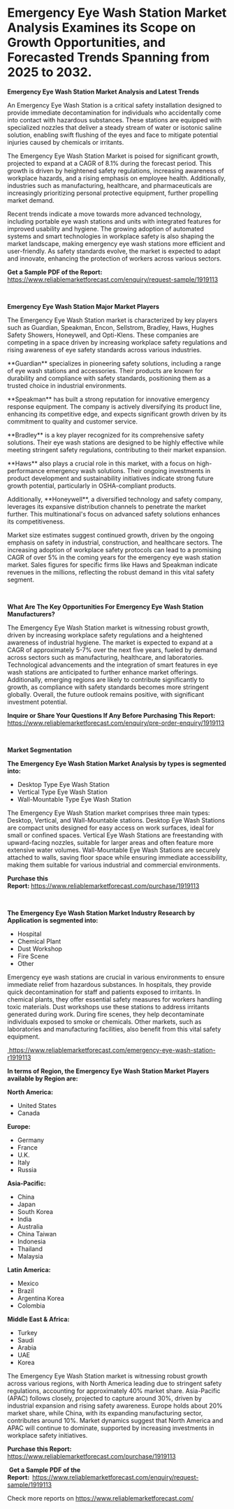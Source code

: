 <p><h1>Emergency Eye Wash Station Market Analysis Examines its Scope on Growth Opportunities, and Forecasted Trends Spanning from 2025 to 2032.</h1></p><p><strong>Emergency Eye Wash Station Market Analysis and Latest Trends</strong></p>
<p><p>An Emergency Eye Wash Station is a critical safety installation designed to provide immediate decontamination for individuals who accidentally come into contact with hazardous substances. These stations are equipped with specialized nozzles that deliver a steady stream of water or isotonic saline solution, enabling swift flushing of the eyes and face to mitigate potential injuries caused by chemicals or irritants.</p><p>The Emergency Eye Wash Station Market is poised for significant growth, projected to expand at a CAGR of 8.1% during the forecast period. This growth is driven by heightened safety regulations, increasing awareness of workplace hazards, and a rising emphasis on employee health. Additionally, industries such as manufacturing, healthcare, and pharmaceuticals are increasingly prioritizing personal protective equipment, further propelling market demand. </p><p>Recent trends indicate a move towards more advanced technology, including portable eye wash stations and units with integrated features for improved usability and hygiene. The growing adoption of automated systems and smart technologies in workplace safety is also shaping the market landscape, making emergency eye wash stations more efficient and user-friendly. As safety standards evolve, the market is expected to adapt and innovate, enhancing the protection of workers across various sectors.</p></p>
<p><strong>Get a Sample PDF of the Report:&nbsp;</strong> <a href="https://www.reliablemarketforecast.com/enquiry/request-sample/1919113?utm_campaign=1743&utm_medium=2&utm_source=Github&utm_content=ia&utm_term=14012025&utm_id=emergency-eye-wash-station">https://www.reliablemarketforecast.com/enquiry/request-sample/1919113</a></p>
<p>&nbsp;</p>
<p><strong>Emergency Eye Wash Station Major Market Players</strong></p>
<p><p>The Emergency Eye Wash Station market is characterized by key players such as Guardian, Speakman, Encon, Sellstrom, Bradley, Haws, Hughes Safety Showers, Honeywell, and Opti-Klens. These companies are competing in a space driven by increasing workplace safety regulations and rising awareness of eye safety standards across various industries.</p><p>**Guardian** specializes in pioneering safety solutions, including a range of eye wash stations and accessories. Their products are known for durability and compliance with safety standards, positioning them as a trusted choice in industrial environments.</p><p>**Speakman** has built a strong reputation for innovative emergency response equipment. The company is actively diversifying its product line, enhancing its competitive edge, and expects significant growth driven by its commitment to quality and customer service.</p><p>**Bradley** is a key player recognized for its comprehensive safety solutions. Their eye wash stations are designed to be highly effective while meeting stringent safety regulations, contributing to their market expansion.</p><p>**Haws** also plays a crucial role in this market, with a focus on high-performance emergency wash solutions. Their ongoing investments in product development and sustainability initiatives indicate strong future growth potential, particularly in OSHA-compliant products.</p><p>Additionally, **Honeywell**, a diversified technology and safety company, leverages its expansive distribution channels to penetrate the market further. This multinational's focus on advanced safety solutions enhances its competitiveness.</p><p>Market size estimates suggest continued growth, driven by the ongoing emphasis on safety in industrial, construction, and healthcare sectors. The increasing adoption of workplace safety protocols can lead to a promising CAGR of over 5% in the coming years for the emergency eye wash station market. Sales figures for specific firms like Haws and Speakman indicate revenues in the millions, reflecting the robust demand in this vital safety segment.</p></p>
<p>&nbsp;</p>
<p><strong>What Are The Key Opportunities For Emergency Eye Wash Station Manufacturers?</strong></p>
<p><p>The Emergency Eye Wash Station market is witnessing robust growth, driven by increasing workplace safety regulations and a heightened awareness of industrial hygiene. The market is expected to expand at a CAGR of approximately 5-7% over the next five years, fueled by demand across sectors such as manufacturing, healthcare, and laboratories. Technological advancements and the integration of smart features in eye wash stations are anticipated to further enhance market offerings. Additionally, emerging regions are likely to contribute significantly to growth, as compliance with safety standards becomes more stringent globally. Overall, the future outlook remains positive, with significant investment potential.</p></p>
<p><strong>Inquire or Share Your Questions If Any Before Purchasing This Report:</strong> <a href="https://www.reliablemarketforecast.com/enquiry/pre-order-enquiry/1919113?utm_campaign=1743&utm_medium=2&utm_source=Github&utm_content=ia&utm_term=14012025&utm_id=emergency-eye-wash-station">https://www.reliablemarketforecast.com/enquiry/pre-order-enquiry/1919113</a></p>
<p>&nbsp;</p>
<p><strong>Market Segmentation</strong></p>
<p><strong>The Emergency Eye Wash Station Market Analysis by types is segmented into:</strong></p>
<p><ul><li>Desktop Type Eye Wash Station</li><li>Vertical Type Eye Wash Station</li><li>Wall-Mountable Type Eye Wash Station</li></ul></p>
<p><p>The Emergency Eye Wash Station market comprises three main types: Desktop, Vertical, and Wall-Mountable stations. Desktop Eye Wash Stations are compact units designed for easy access on work surfaces, ideal for small or confined spaces. Vertical Eye Wash Stations are freestanding with upward-facing nozzles, suitable for larger areas and often feature more extensive water volumes. Wall-Mountable Eye Wash Stations are securely attached to walls, saving floor space while ensuring immediate accessibility, making them suitable for various industrial and commercial environments.</p></p>
<p><strong>Purchase this Report:&nbsp;</strong><a href="https://www.reliablemarketforecast.com/purchase/1919113?utm_campaign=1743&utm_medium=2&utm_source=Github&utm_content=ia&utm_term=14012025&utm_id=emergency-eye-wash-station">https://www.reliablemarketforecast.com/purchase/1919113</a></p>
<p>&nbsp;</p>
<p><strong>The Emergency Eye Wash Station Market Industry Research by Application is segmented into:</strong></p>
<p><ul><li>Hospital</li><li>Chemical Plant</li><li>Dust Workshop</li><li>Fire Scene</li><li>Other</li></ul></p>
<p><p>Emergency eye wash stations are crucial in various environments to ensure immediate relief from hazardous substances. In hospitals, they provide quick decontamination for staff and patients exposed to irritants. In chemical plants, they offer essential safety measures for workers handling toxic materials. Dust workshops use these stations to address irritants generated during work. During fire scenes, they help decontaminate individuals exposed to smoke or chemicals. Other markets, such as laboratories and manufacturing facilities, also benefit from this vital safety equipment.</p></p>
<p><a href="https://www.reliablemarketforecast.com/emergency-eye-wash-station-r1919113?utm_campaign=1743&utm_medium=2&utm_source=Github&utm_content=ia&utm_term=14012025&utm_id=emergency-eye-wash-station">&nbsp;https://www.reliablemarketforecast.com/emergency-eye-wash-station-r1919113</a></p>
<p><strong>In terms of Region, the Emergency Eye Wash Station Market Players available by Region are:</strong></p>
<p>
    <p> <strong> North America: </strong>
        <ul>
            <li>United States</li>
            <li>Canada</li>
        </ul>
        </p> 
    <p> <strong> Europe: </strong>
        <ul>
            <li>Germany</li>
            <li>France</li>
            <li>U.K.</li>
            <li>Italy</li>
            <li>Russia</li>
        </ul>
        </p> 
    <p> <strong> Asia-Pacific: </strong>
        <ul>
            <li>China</li>
            <li>Japan</li>
            <li>South Korea</li>
            <li>India</li>
            <li>Australia</li>
            <li>China Taiwan</li>
            <li>Indonesia</li>
            <li>Thailand</li>
            <li>Malaysia</li>
        </ul>
        </p> 
    <p> <strong> Latin America: </strong>
        <ul>
            <li>Mexico</li>
            <li>Brazil</li>
            <li>Argentina Korea</li>
            <li>Colombia</li>
        </ul>
        </p> 
    <p> <strong> Middle East & Africa: </strong>
        <ul>
            <li>Turkey</li>
            <li>Saudi</li>
            <li>Arabia</li>
            <li>UAE</li>
            <li>Korea</li>
        </ul>
    </p>
    </p>
<p><p>The Emergency Eye Wash Station market is witnessing robust growth across various regions, with North America leading due to stringent safety regulations, accounting for approximately 40% market share. Asia-Pacific (APAC) follows closely, projected to capture around 30%, driven by industrial expansion and rising safety awareness. Europe holds about 20% market share, while China, with its expanding manufacturing sector, contributes around 10%. Market dynamics suggest that North America and APAC will continue to dominate, supported by increasing investments in workplace safety initiatives.</p></p>
<p><strong>Purchase this Report: </strong><a href="https://www.reliablemarketforecast.com/purchase/1919113?utm_campaign=1743&utm_medium=2&utm_source=Github&utm_content=ia&utm_term=14012025&utm_id=emergency-eye-wash-station">https://www.reliablemarketforecast.com/purchase/1919113</a></p>
<p>&nbsp;<strong>Get a Sample PDF of the Report:&nbsp;&nbsp;</strong><a href="https://www.reliablemarketforecast.com/enquiry/request-sample/1919113?utm_campaign=1743&utm_medium=2&utm_source=Github&utm_content=ia&utm_term=14012025&utm_id=emergency-eye-wash-station">https://www.reliablemarketforecast.com/enquiry/request-sample/1919113</a></p>
<p><strong></strong></p>
<p>Check more reports on <a href="https://www.reliablemarketforecast.com/?utm_campaign=1743&utm_medium=2&utm_source=Github&utm_content=ia&utm_term=14012025&utm_id=emergency-eye-wash-station">https://www.reliablemarketforecast.com/</a></p>